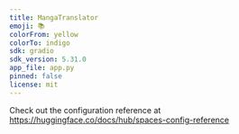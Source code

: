 ```yaml
---
title: MangaTranslator
emoji: 📚
colorFrom: yellow
colorTo: indigo
sdk: gradio
sdk_version: 5.31.0
app_file: app.py
pinned: false
license: mit
---
```


Check out the configuration reference at https://huggingface.co/docs/hub/spaces-config-reference